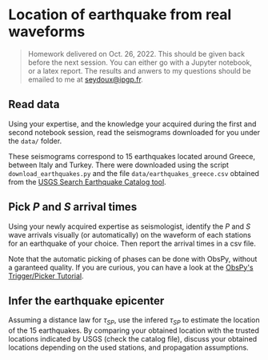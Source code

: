 # Location of earthquake from real waveforms

> Homework delivered on Oct. 26, 2022. This should be given back before the next session. You can either go with a Jupyter notebook, or a latex report. The results and anwers to my questions should be emailed to me at seydoux@ipgp.fr.

## Read data

Using your expertise, and the knowledge your acquired during the first and second notebook session, read the seismograms downloaded for you under the `data/` folder. 

These seismograms correspond to 15 earthquakes located around Greece, between Italy and Turkey. There were downloaded using the script `download_earthquakes.py` and the file `data/earthquakes_greece.csv` obtained from the [USGS Search Earthquake Catalog tool](https://earthquake.usgs.gov/earthquakes/search/).

## Pick _P_ and _S_ arrival times

Using your newly acquired expertise as seismologist, identify the _P_ and _S_ wave arrivals visually (or automatically) on the waveform of each stations for an earthquake of your choice. Then report the arrival times in a csv file. 

Note that the automatic picking of phases can be done with ObsPy, without a garanteed quality. If you are curious, you can have a look at the [ObsPy's Trigger/Picker Tutorial](https://docs.obspy.org/tutorial/code_snippets/trigger_tutorial.html).

## Infer the earthquake epicenter

Assuming a distance law for $\tau_{SP}$, use the infered $\tau_{SP}$ to estimate the location of the 15 earthquakes. By comparing your obtained location with the trusted locations indicated by USGS (check the catalog file), discuss your obtained locations depending on the used stations, and propagation assumptions.